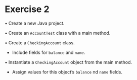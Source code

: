# Exercise 2
• Create a new Java project.

• Create an `AccountTest` class with a main method.

• Create a `CheckingAccount` class.

- Include fields for `balance` and `name`. 

• Instantiate a `CheckingAccount` object from the main method.

- Assign values for this object’s `balance` nd `name` fields.